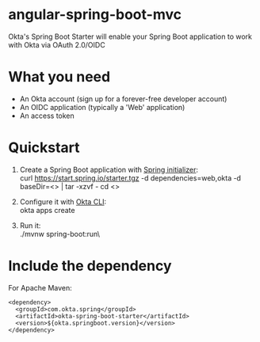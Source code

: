 # angular-spring-boot-mvc
Okta's Spring Boot Starter will enable your Spring Boot application to work with Okta via OAuth 2.0/OIDC
# What you need
  - An Okta account (sign up for a forever-free developer account)
  - An OIDC application (typically a 'Web' application)
  - An access token
 
# Quickstart
  
  1. Create a Spring Boot application with [Spring initializer](https://start.spring.io/):\
        curl https://start.spring.io/starter.tgz -d dependencies=web,okta -d baseDir=<<yourProjectName>> | tar -xzvf -
          cd <<yourProjectName>>

  2. Configure it with [Okta CLI](https://github.com/okta/okta-cli/blob/master/README.md/):\
          okta apps create
  
  3. Run it:\
       ./mvnw spring-boot:run\
  
  
 # Include the dependency
   For Apache Maven:
  
    <dependency>
      <groupId>com.okta.spring</groupId>
      <artifactId>okta-spring-boot-starter</artifactId>
      <version>${okta.springboot.version}</version>
    </dependency>
  
